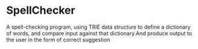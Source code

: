 # SpellChecker
A spell-checking program, using TRIE data structure to define a dictionary of words, and compare input against that dictionary.And produce output to the user in the form of correct suggestion



